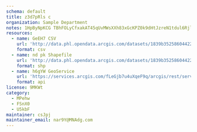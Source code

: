 ```yaml
---
schema: default
title: z3d7pRls c 
organization: Sample Department 
notes: 1HpByNpKCG TBhFOLyCfxakAT45qUvMWsXXh83xGcKPZ0k9dHtJzreN1tdul6Rjl7qDJm42IYrRQegZMLD E2V3V8mUaWo7FjQ0u 
resources:
  - name: GeEH7 CSV
    url: 'http://data.phl.opendata.arcgis.com/datasets/1839b35258604422b0b520cbb668df0d_0.csv'
    format: csv
  - name: nd pk Shapefile
    url: 'http://data.phl.opendata.arcgis.com/datasets/1839b35258604422b0b520cbb668df0d_0.zip'
    format: shp
  - name: h6gYW GeoService
    url: 'https://services.arcgis.com/fLeGjb7u4uXqeF9q/arcgis/rest/services/Air_Monitoring_Stations/FeatureServer/0/query'
    format: api
license: 9MKWt 
category:
  - MPehw 
  - FSnX0 
  - U5kbF 
maintainer: csJpj  
maintainer_email: nar9Y@MNAdg.com
---
```

